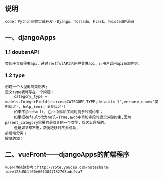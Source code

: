 ## 说明
    code：Python高效实战开发--Django、Tornado、Flask、Twisted的源码
## 一、djangoApps
### 1.1 doubanAPI
    类似于豆瓣图书api，通过restfulAPI给用户提供api，让用户调用api获取内容。
### 1.2 type
    创建一个大型电商类别表;
    定义type表时存在一个问题：
        category_type = models.IntegerField(choices=CATEGORY_TYPE,default='1',verbose_name='类别描述', help_text='类别描述')
        如果不加default，在db中添加字段时提示外键约束；
        如果把default改为null=True,在db中添加字段时提示外键约束,因为parent_category需要的是自身的一个类型，我这么理解的。
        但是如果都不用，数据迁移时不会成功；
    前后端分离；
    解决跨域；
## 二、vueFront——djangoApps的前端程序
    vue环境搭建参考：http://note.youdao.com/noteshare?id=e128d5b1f60e60f3847482708adc9ca7
    
